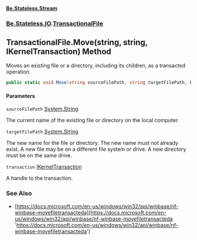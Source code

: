 #### [Be.Stateless.Stream](README.md 'README')
### [Be.Stateless.IO](Be.Stateless.IO.md 'Be.Stateless.IO').[TransactionalFile](TransactionalFile.md 'Be.Stateless.IO.TransactionalFile')

## TransactionalFile.Move(string, string, IKernelTransaction) Method

Moves an existing file or a directory, including its children, as a transacted operation.

```csharp
public static void Move(string sourceFilePath, string targetFilePath, Be.Stateless.IO.IKernelTransaction transaction);
```
#### Parameters

<a name='Be.Stateless.IO.TransactionalFile.Move(string,string,Be.Stateless.IO.IKernelTransaction).sourceFilePath'></a>

`sourceFilePath` [System.String](https://docs.microsoft.com/en-us/dotnet/api/System.String 'System.String')

The current name of the existing file or directory on the local computer.

<a name='Be.Stateless.IO.TransactionalFile.Move(string,string,Be.Stateless.IO.IKernelTransaction).targetFilePath'></a>

`targetFilePath` [System.String](https://docs.microsoft.com/en-us/dotnet/api/System.String 'System.String')

The new name for the file or directory. The new name must not already exist. A new file may be on a different
file system or drive. A new directory must be on the same drive.

<a name='Be.Stateless.IO.TransactionalFile.Move(string,string,Be.Stateless.IO.IKernelTransaction).transaction'></a>

`transaction` [IKernelTransaction](IKernelTransaction.md 'Be.Stateless.IO.IKernelTransaction')

A handle to the transaction.

### See Also
- [https://docs.microsoft.com/en-us/windows/win32/api/winbase/nf-winbase-movefiletransacteda](https://docs.microsoft.com/en-us/windows/win32/api/winbase/nf-winbase-movefiletransacteda 'https://docs.microsoft.com/en-us/windows/win32/api/winbase/nf-winbase-movefiletransacteda')
